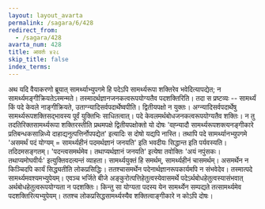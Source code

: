 ```yaml
---
layout: layout_avarta
permalink: /sagara/6/428
redirect_from:
  - /sagara/428
avarta_num: 428
title: आवर्तः ४२८
skip_title: false
index_terms:
---
```


अथ यदि वैयाकरणो ब्रूयात् सामर्थ्याभ्युपगमे हि पदेऽपि
सामर्थ्यरूपा शक्तिरेव भवेदित्यापद्येत; न सामर्थ्यमङ्गीक्रियतेऽस्मन्मते।
तस्मादर्थज्ञानजनकत्वरूपयोग्यतैव पदशक्तिरिति। तदा स प्रष्टव्यः -- 
सामर्थ्यं किं
पदे केवले नाङ्गीक्रियते, उताग्न्यादिसर्वपदार्थेष्वपीति। द्वितीयपक्षो न युक्तः।
अग्न्यादिसर्वपदार्थेषु सामर्थ्यरूपशक्तिसद्भावस्य पूर्वं युक्तिभिः साधितत्वात्।
पदे केवलमर्थबोधजनकत्वरूपयोग्यतैव शक्तिः। न तु तदतिरिक्तसामर्थ्यरूपा
शक्तिरस्तीति प्रथमपक्षे द्वितीयपक्षोक्तो यो दोषः 'वह्न्यादौ सामर्थ्यरूपशक्त्यनङ्गीकारे प्रतिबन्धकसान्निध्ये दाहाद्यनुत्पत्तिर्नोपपद्येत' इत्यादिः स दोषो
यद्यपि नास्ति। तथापि पदे सामर्थ्यानभ्युपगमे 'असमर्थं पदं योग्यम् =
सामर्थ्यहीनं पदमर्थज्ञानं जनयति' इति भवदीयः सिद्धान्त इति पर्यवस्यति।
तदिदमसङ्गतम्। 'पदन्त्वसमर्थमेव। तथाप्यर्थज्ञानं जनयति' इत्येषा तवोक्तिः
'अयं नपुंसकः। तथाप्यमोघवीर्यः' इत्युक्तिवदत्यन्तं व्याहता। सामर्थ्ययुक्तं
हि समर्थम्, सामर्थ्यहीनं चासमर्थम्। असमर्थेन न किञ्चिदपि कार्यं सिद्ध्यतीति
लोकप्रसिद्धिः। ततश्चासमर्थेन पदेनार्थज्ञानरूपकार्यमपि न संभवेदेव।
तस्मात्पदे सामर्थ्यमवश्यमभ्युपेयम्। एवञ्च भर्जिते बीजे अङ्कुरोत्पत्तिहेतुत्वस्येवासमर्थे पदेऽर्थबोधहेतुत्वस्यासंभवात् अर्थबोधहेतुत्वरूपयोग्यता न पदशक्तिः। किन्तु सा योग्यता पदस्य येन सामर्थ्येन सम्पद्यते तत्सामर्थ्यमेव
पदशक्तिरित्यभ्युपेयम्। ततश्च लोकप्रसिद्धसामर्थ्यस्यैव शक्तित्वाङ्गीकारे न
कोऽपि दोषः।
